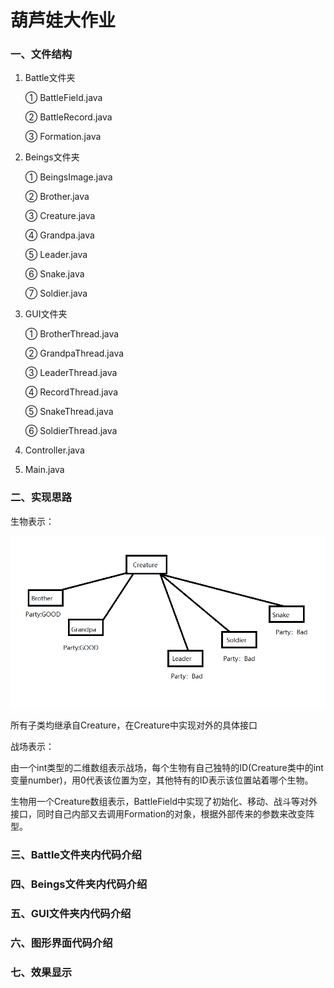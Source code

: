 # 葫芦娃大作业
### 一、文件结构
1. Battle文件夹
   
   ① BattleField.java
   
   ② BattleRecord.java
   
   ③ Formation.java
   
2. Beings文件夹
   
   ① BeingsImage.java
   
   ② Brother.java
   
   ③ Creature.java
   
   ④ Grandpa.java
   
   ⑤ Leader.java
   
   ⑥ Snake.java
   
   ⑦ Soldier.java
   
3. GUI文件夹   
   
   ① BrotherThread.java
   
   ② GrandpaThread.java
   
   ③ LeaderThread.java
   
   ④ RecordThread.java
   
   ⑤ SnakeThread.java
   
   ⑥ SoldierThread.java
   
4. Controller.java   

5. Main.java

### 二、实现思路

生物表示：
   
![Image](https://github.com/zfq005/zfq/raw/master/1.png)

所有子类均继承自Creature，在Creature中实现对外的具体接口

战场表示：

由一个int类型的二维数组表示战场，每个生物有自己独特的ID(Creature类中的int变量number)，用0代表该位置为空，其他特有的ID表示该位置站着哪个生物。
   
生物用一个Creature数组表示，BattleField中实现了初始化、移动、战斗等对外接口，同时自己内部又去调用Formation的对象，根据外部传来的参数来改变阵型。



### 三、Battle文件夹内代码介绍

### 四、Beings文件夹内代码介绍

### 五、GUI文件夹内代码介绍

### 六、图形界面代码介绍

### 七、效果显示

